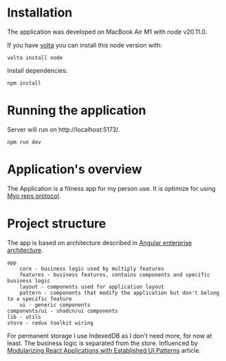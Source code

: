 # Installation

The application was developed on MacBook Air M1 with node v20.11.0.

If you have [volta](https://volta.sh) you can install this node version with:

```
volta install node
```

Install dependencies:

```
npm install
```

# Running the application

Server will run on http://localhost:5173/.

```
npm run dev
```

# Application's overview

The Application is a fitness app for my person use. It is optimize for using [Myo reps protocol](https://www.youtube.com/watch?v=V71TGRQaLRs).

# Project structure

The app is based on architecture described in [Angular enterprise architecture](https://angularexperts.io/products/ebook-angular-enterprise-architecture).

    app
        core - business logic used by multiply features
        features - business features, contains components and specific business logic
        layout - components used for application layout
        pattern - components that modify the application but don't belong to a specific feature
        ui - generic components
    components/ui - shadcn/ui components
    lib - utils
    store - redux toolkit wiring

For permanent storage I use IndexedDB as I don't need more, for now at least. The business logic is separated from the store. Influenced by [Modularizing React Applications with Established UI Patterns](https://martinfowler.com/articles/modularizing-react-apps.html) article.

